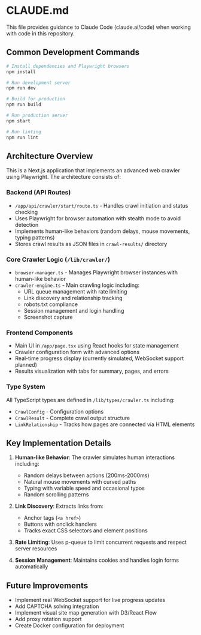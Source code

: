 # CLAUDE.md

This file provides guidance to Claude Code (claude.ai/code) when working with code in this repository.

## Common Development Commands

```bash
# Install dependencies and Playwright browsers
npm install

# Run development server
npm run dev

# Build for production
npm run build

# Run production server
npm start

# Run linting
npm run lint
```

## Architecture Overview

This is a Next.js application that implements an advanced web crawler using Playwright. The architecture consists of:

### Backend (API Routes)
- `/app/api/crawler/start/route.ts` - Handles crawl initiation and status checking
- Uses Playwright for browser automation with stealth mode to avoid detection
- Implements human-like behaviors (random delays, mouse movements, typing patterns)
- Stores crawl results as JSON files in `crawl-results/` directory

### Core Crawler Logic (`/lib/crawler/`)
- `browser-manager.ts` - Manages Playwright browser instances with human-like behavior
- `crawler-engine.ts` - Main crawling logic including:
  - URL queue management with rate limiting
  - Link discovery and relationship tracking
  - robots.txt compliance
  - Session management and login handling
  - Screenshot capture

### Frontend Components
- Main UI in `/app/page.tsx` using React hooks for state management
- Crawler configuration form with advanced options
- Real-time progress display (currently simulated, WebSocket support planned)
- Results visualization with tabs for summary, pages, and errors

### Type System
All TypeScript types are defined in `/lib/types/crawler.ts` including:
- `CrawlConfig` - Configuration options
- `CrawlResult` - Complete crawl output structure
- `LinkRelationship` - Tracks how pages are connected via HTML elements

## Key Implementation Details

1. **Human-like Behavior**: The crawler simulates human interactions including:
   - Random delays between actions (200ms-2000ms)
   - Natural mouse movements with curved paths
   - Typing with variable speed and occasional typos
   - Random scrolling patterns

2. **Link Discovery**: Extracts links from:
   - Anchor tags (`<a href>`)
   - Buttons with onclick handlers
   - Tracks exact CSS selectors and element positions

3. **Rate Limiting**: Uses p-queue to limit concurrent requests and respect server resources

4. **Session Management**: Maintains cookies and handles login forms automatically

## Future Improvements

- Implement real WebSocket support for live progress updates
- Add CAPTCHA solving integration
- Implement visual site map generation with D3/React Flow
- Add proxy rotation support
- Create Docker configuration for deployment